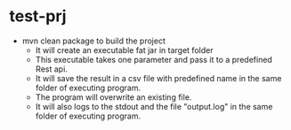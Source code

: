 # test-prj
- mvn clean package to build the project
    - It will create an executable fat jar in target folder
    - This executable takes one parameter and pass it to a predefined Rest api.
    - It will save the result in a csv file with predefined name in the same folder of executing program. 
    - The program will overwrite an existing file.
    - It will also logs to the stdout and the file "output.log" in the same folder of executing program.